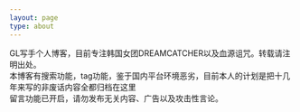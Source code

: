 ```yaml
---
layout: page
type: about
---
```


GL写手个人博客，目前专注韩国女团DREAMCATCHER以及血源诅咒。转载请注明出处。<br>
本博客有搜索功能，tag功能，鉴于国内平台环境恶劣，目前本人的计划是把十几年来写的非废话内容全都归档在这里<br>
留言功能已开启，请勿发布无关内容、广告以及攻击性言论。

